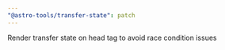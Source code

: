 ```yaml
---
"@astro-tools/transfer-state": patch
---
```


Render transfer state on head tag to avoid race condition issues
